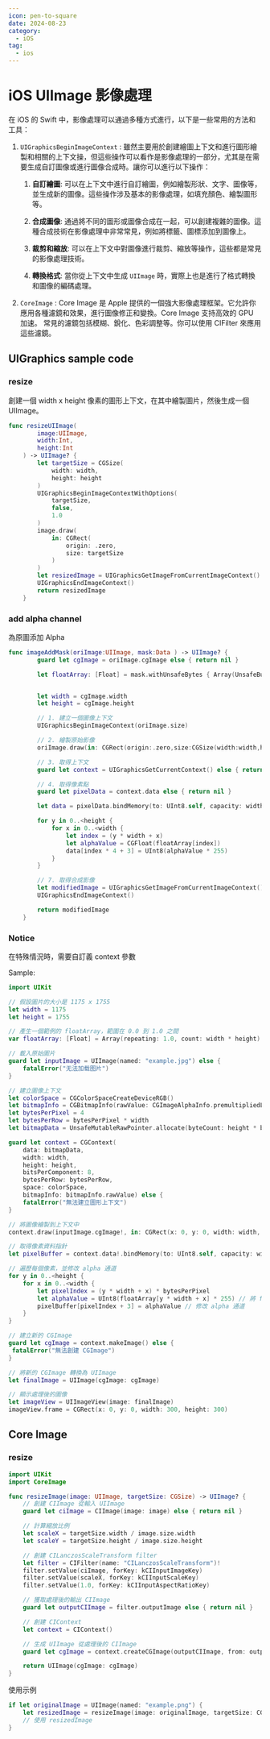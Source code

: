```yaml
---
icon: pen-to-square
date: 2024-08-23
category:
  - iOS
tag:
  - ios
---
```


# iOS UIImage 影像處理

在 iOS 的 Swift 中，影像處理可以通過多種方式進行，以下是一些常用的方法和工具：

1. `UIGraphicsBeginImageContext` : 雖然主要用於創建繪圖上下文和進行圖形繪製和相關的上下文操，但這些操作可以看作是影像處理的一部分，尤其是在需要生成自訂圖像或進行圖像合成時。讓你可以進行以下操作：

   1. **自訂繪圖**: 可以在上下文中進行自訂繪圖，例如繪製形狀、文字、圖像等，並生成新的圖像。這些操作涉及基本的影像處理，如填充顏色、繪製圖形等。

   2. **合成圖像**: 通過將不同的圖形或圖像合成在一起，可以創建複雜的圖像。這種合成技術在影像處理中非常常見，例如將標籤、圖標添加到圖像上。

   3. **裁剪和縮放**: 可以在上下文中對圖像進行裁剪、縮放等操作，這些都是常見的影像處理技術。

   4. **轉換格式**: 當你從上下文中生成 `UIImage` 時，實際上也是進行了格式轉換和圖像的編碼處理。

1. `CoreImage` : Core Image 是 Apple 提供的一個強大影像處理框架。它允許你應用各種濾鏡和效果，進行圖像修正和變換。Core Image 支持高效的 GPU 加速。
   常見的濾鏡包括模糊、銳化、色彩調整等。你可以使用 CIFilter 來應用這些濾鏡。

## UIGraphics sample code

### resize

創建一個 width x height 像素的圖形上下文，在其中繪製圖片，然後生成一個 UIImage。

```swift
func resizeUIImage(
        image:UIImage,
        width:Int,
        height:Int
    ) -> UIImage? {
        let targetSize = CGSize(
            width: width,
            height: height
        )
        UIGraphicsBeginImageContextWithOptions(
            targetSize,
            false,
            1.0
        )
        image.draw(
            in: CGRect(
                origin: .zero,
                size: targetSize
            )
        )
        let resizedImage = UIGraphicsGetImageFromCurrentImageContext()
        UIGraphicsEndImageContext()
        return resizedImage
    }
```

### add alpha channel

為原圖添加 Alpha

```swift
func imageAddMask(oriImage:UIImage, mask:Data ) -> UIImage? {
        guard let cgImage = oriImage.cgImage else { return nil }

        let floatArray: [Float] = mask.withUnsafeBytes { Array(UnsafeBufferPointer<Float>(start: $0.bindMemory(to: Float.self).baseAddress!, count: mask.count / MemoryLayout<Float>.size)) }


        let width = cgImage.width
        let height = cgImage.height

        // 1. 建立一個圖像上下文
        UIGraphicsBeginImageContext(oriImage.size)

        // 2. 繪製原始影像
        oriImage.draw(in: CGRect(origin:.zero,size:CGSize(width:width,height:height)))

        // 3. 取得上下文
        guard let context = UIGraphicsGetCurrentContext() else { return nil }

        // 4. 取得像素點
        guard let pixelData = context.data else { return nil }

        let data = pixelData.bindMemory(to: UInt8.self, capacity: width * height * 4) // RGBA

        for y in 0..<height {
            for x in 0..<width {
                let index = (y * width + x)
                let alphaValue = CGFloat(floatArray[index])
                data[index * 4 + 3] = UInt8(alphaValue * 255)
            }
        }

        // 7. 取得合成影像
        let modifiedImage = UIGraphicsGetImageFromCurrentImageContext()
        UIGraphicsEndImageContext()

        return modifiedImage
    }
```

### Notice

在特殊情況時，需要自訂義 context 參數

Sample:

```swift
import UIKit

// 假設圖片的大小是 1175 x 1755
let width = 1175
let height = 1755

// 產生一個範例的 floatArray，範圍在 0.0 到 1.0 之間
var floatArray: [Float] = Array(repeating: 1.0, count: width * height) // 這裡的值可以根據你的需求設定

// 載入原始圖片
guard let inputImage = UIImage(named: "example.jpg") else {
    fatalError("无法加载图片")
}

// 建立圖像上下文
let colorSpace = CGColorSpaceCreateDeviceRGB()
let bitmapInfo = CGBitmapInfo(rawValue: CGImageAlphaInfo.premultipliedLast.rawValue)
let bytesPerPixel = 4
let bytesPerRow = bytesPerPixel * width
let bitmapData = UnsafeMutableRawPointer.allocate(byteCount: height * bytesPerRow, alignment: MemoryLayout<UInt8>.alignment)

guard let context = CGContext(
    data: bitmapData,
    width: width,
    height: height,
    bitsPerComponent: 8,
    bytesPerRow: bytesPerRow,
    space: colorSpace,
    bitmapInfo: bitmapInfo.rawValue) else {
    fatalError("無法建立圖形上下文")
}

// 將圖像繪製到上下文中
context.draw(inputImage.cgImage!, in: CGRect(x: 0, y: 0, width: width, height: height))

// 取得像素資料指針
let pixelBuffer = context.data!.bindMemory(to: UInt8.self, capacity: width * height * 4) // RGBA

// 遍歷每個像素，並修改 alpha 通道
for y in 0..<height {
    for x in 0..<width {
        let pixelIndex = (y * width + x) * bytesPerPixel
        let alphaValue = UInt8(floatArray[y * width + x] * 255) // 將 floatArray 的值轉換為 0-255 的 alpha 值
        pixelBuffer[pixelIndex + 3] = alphaValue // 修改 alpha 通道
    }
}

// 建立新的 CGImage
guard let cgImage = context.makeImage() else {
 fatalError("無法創建 CGImage")
}

// 將新的 CGImage 轉換為 UIImage
let finalImage = UIImage(cgImage: cgImage)

// 顯示處理後的圖像
let imageView = UIImageView(image: finalImage)
imageView.frame = CGRect(x: 0, y: 0, width: 300, height: 300)

```

## Core Image

### resize

```swift
import UIKit
import CoreImage

func resizeImage(image: UIImage, targetSize: CGSize) -> UIImage? {
    // 創建 CIImage 從輸入 UIImage
    guard let ciImage = CIImage(image: image) else { return nil }

    // 計算縮放比例
    let scaleX = targetSize.width / image.size.width
    let scaleY = targetSize.height / image.size.height

    // 創建 CILanczosScaleTransform filter
    let filter = CIFilter(name: "CILanczosScaleTransform")!
    filter.setValue(ciImage, forKey: kCIInputImageKey)
    filter.setValue(scaleX, forKey: kCIInputScaleKey)
    filter.setValue(1.0, forKey: kCIInputAspectRatioKey)

    // 獲取處理後的輸出 CIImage
    guard let outputCIImage = filter.outputImage else { return nil }

    // 創建 CIContext
    let context = CIContext()

    // 生成 UIImage 從處理後的 CIImage
    guard let cgImage = context.createCGImage(outputCIImage, from: outputCIImage.extent) else { return nil }

    return UIImage(cgImage: cgImage)
}

```

使用示例

```swift
if let originalImage = UIImage(named: "example.png") {
    let resizedImage = resizeImage(image: originalImage, targetSize: CGSize(width: 200, height: 200))
    // 使用 resizedImage
}
```
